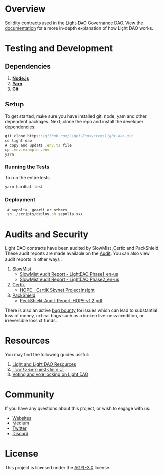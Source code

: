 # Overview

Solidity contracts used in the [Light-DAO](https://app.hope.money) Governance DAO. View the [documentation](https://docs.hope.money/) for a more in-depth explanation of how Light DAO works.

# Testing and Development

## Dependencies

1. **[Node.js](****https://github.com/nodejs/release#release-schedule****)**
2. **[Yarn](****https://github.com/yarnpkg/yarn****)**
3. **Git**

## Setup

To get started, make sure you have installed git, node, yarn and other dependent packages. Next, clone the repo and install the developer dependencies:

```TypeScript
git clone https://github.com/Light-Ecosystem/light-dao.git
cd light-dao
# copy and update .env.ts file
cp .env.example .env
yarn
```

### Running the Tests

To run the entire tests

```TypeScript
yarn hardhat test
```

### Deployment

```TypeScript
 # sepolia, goerli or others
 sh ./scripts/deploy.sh sepolia xxx
```

# Audits and Security

Light DAO contracts have been audited by  SlowMist ,Certic and PackShield. These audit reports are made available on the [Audit](https://github.com/Light-Ecosystem/light-dao/tree/main/audit).
You can also view audit reports in other ways：
1. [SlowMist](https://slowmist.com)
    * [SlowMist Audit Report - LightDAO Phase1_en-us](https://github.com/slowmist/Knowledge-Base/blob/master/open-report-V2/smart-contract/SlowMist%20Audit%20Report%20-%20LightDAO_en-us.pdf)
    * [SlowMist Audit Report - LightDAO Phase2_en-us](https://github.com/slowmist/Knowledge-Base/blob/master/open-report-V2/smart-contract/SlowMist%20Audit%20Report%20-%20LightDAO%20Phase2_en-us.pdf)
2. [Certik](https://www.certik.com/)
    * [HOPE - CertiK Skynet Project Insight](https://skynet.certik.com/zh-CN/projects/hope)
3. [PackShield](https://peckshield.com/#home)
   * [PeckShield-Audit-Report-HOPE-v1.2.pdf](https://github.com/peckshield/publications/blob/master/audit_reports/PeckShield-Audit-Report-HOPE-v1.2.pdf)


There is also an active [bug bounty](https://static.hope.money/bug-bounty.html) for issues which can lead to substantial loss of money, critical bugs such as a broken live-ness condition, or irreversible loss of funds.

# Resources

You may find the following guides useful:

1. [Light and Light DAO Resources](https://docs.hope.money/)
2. [How to earn and claim LT](https://docs.hope.money/reward-gauges/claiming-rewards)
3. [Voting and vote locking on Light DAO](https://docs.hope.money/lightdao-governance/voting)

# Community

If you have any questions about this project, or wish to engage with us:

- [Websites](https://hope.money/)
- [Medium](https://medium.com/@hope-money/)
- [Twitter](https://twitter.com/Hope_money_)
- [Discord](https://discord.gg/hopemoneyofficial)

# License

This project is licensed under the [AGPL-3.0](LICENSE) license.